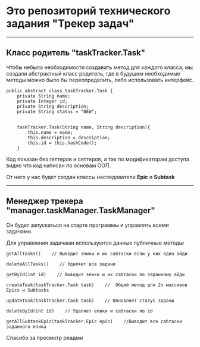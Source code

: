 # Это репозиторий технического задания "Трекер задач"

---
## Класс родитель "taskTracker.Task"
Чтобы небыло необходимости создавать метод для каждого класса, мы создали абстрактный класс родитель, где в будущем
необходимые методы можно было бы переопределить, либо использовать интерфейс.
```
public abstract class taskTracker.Task {
    private String name;
    private Integer id;
    private String description;
    private String status = "NEW";


    taskTracker.Task(String name, String description){
        this.name = name;
        this.description = description;
        this.id = this.hashCode();
    }
```
Код показан без геттеров и сеттеров, а так по модификаторам доступа видно что код написан по основам ООП.

От него у нас будет создан классы наследователи __Epic__ и __Subtask__

---
## Менеджер трекера "manager.taskManager.TaskManager"
Он будет запускаться на старте программы и управлять всеми задачами.

Для управления задачами используются данные публичные методы:
```
getAllTasks()    // Выводит эпики и их сабтаски если у них один айди

deleteAllTasks()    // Удаляет все задачи

getById(int id)    // Выводит эпики и их сабтаски по заданному айди

createTask(taskTracker.Task task)    //  Общий метод для 2х массивов Epics и Subtasks

updateTask(taskTracker.Task task)    // Обновляет статус задачи

deleteById(int id)    // Удаляет епики и сабтаски по id

getAllSubtaskEpic(taskTracker.Epic epic)    //Выводит все сабтаски заданного епика
```
Спасибо за просмотр реадми
